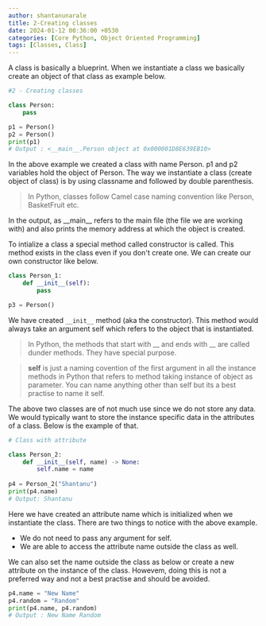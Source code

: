 ```yaml
---
author: shantanunarale
title: 2-Creating classes
date: 2024-01-12 00:36:00 +0530
categories: [Core Python, Object Oriented Programming]
tags: [Classes, Class]
---
```


A class is basically a blueprint. When we instantiate a class we basically create an object of that class as example below.

```python
#2 - Creating classes

class Person:
    pass

p1 = Person()
p2 = Person()
print(p1)
# Output : <__main__.Person object at 0x000001D8E639EB10>
```
In the above example we created a class with name Person. p1 and p2 variables hold the object of Person. The way we instantiate a class (create object of class) is by using classname and followed by double parenthesis.
> In Python, classes follow Camel case naming convention like Person, BasketFruit etc.

In the output, as \_\_main\_\_ refers to the main file (the file we are working with) and also prints the memory address at which the object is created.

To intialize a class a special method called constructor is called. This method exists in the class even if you don't create one. We can create our own constructor like below.

```python
class Person_1:
    def __init__(self):
        pass

p3 = Person()
```
We have created `__init__` method (aka the constructor). This method would always take an argument self which refers to the object that is instantiated. 

> In Python, the methods that start with __ and ends with __ are called dunder methods. They have special purpose.

> **self** is just a naming covention of the first argument in all the instance methods in Python that refers to method taking instance of object as parameter. You can name anything other than self but its a best practise to name it self.

The above two classes are of not much use since we do not store any data. We would typically want to store the instance specific data in the attributes of a class. Below is the example of that.

```python
# Class with attribute

class Person_2:
    def __init__(self, name) -> None:
        self.name = name    
    
p4 = Person_2("Shantanu")
print(p4.name)
# Output: Shantanu
```

Here we have created an attribute name which is initialized when we instantiate the class. There are two things to notice with the above example.

- We do not need to pass any argument for self.
- We are able to access the attribute name outside the class as well.

We can also set the name outside the class as below or create a new attribute on the instance of the class. Howevem, doing this is not a preferred way and not a best practise and should be avoided.

```python
p4.name = "New Name"
p4.random = "Random"
print(p4.name, p4.random)
# Output : New Name Random
```